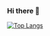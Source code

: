 ### Hi there 👋

[![Top Langs](https://github-readme-stats.vercel.app/api/top-langs/?username=quentinchampenois&layout=donut-vertical)](https://github.com/anuraghazra/github-readme-stats)
